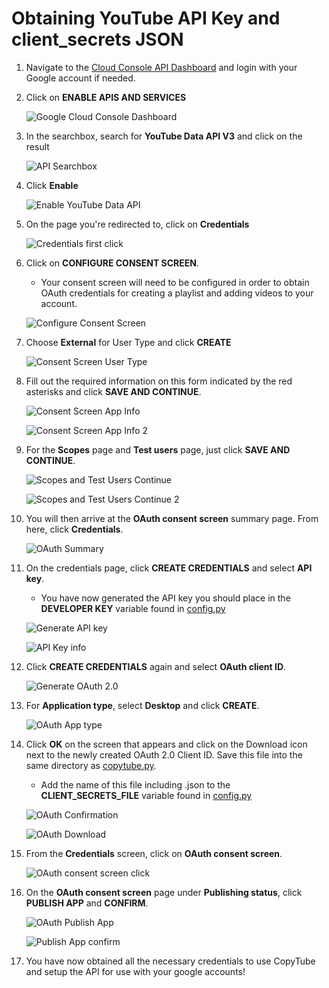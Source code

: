# Obtaining YouTube API Key and client_secrets JSON

1. Navigate to the [Cloud Console API Dashboard](https://console.cloud.google.com/apis/dashboard) and login with your Google account if needed.

2. Click on **ENABLE APIS AND SERVICES**

    ![Google Cloud Console Dashboard](captures/1.png)

3. In the searchbox, search for **YouTube Data API V3** and click on the result

    ![API Searchbox](captures/2.png)

4. Click **Enable**

    ![Enable YouTube Data API](captures/3.png)

5. On the page you're redirected to, click on **Credentials**

    ![Credentials first click](captures/4.png)

6. Click on **CONFIGURE CONSENT SCREEN**. 
    - Your consent screen will need to be configured in order to obtain OAuth credentials for creating a playlist and adding videos to your account.

    ![Configure Consent Screen](captures/5.png)

7. Choose **External** for User Type and click **CREATE**

    ![Consent Screen User Type](captures/6.png)

8. Fill out the required information on this form indicated by the red asterisks and click **SAVE AND CONTINUE**.

    ![Consent Screen App Info](captures/7.png)

    ![Consent Screen App Info 2](captures/8.png)

9. For the **Scopes** page and **Test users** page, just click **SAVE AND CONTINUE**.
    
    ![Scopes and Test Users Continue](captures/9.png)

    ![Scopes and Test Users Continue 2](/captures/10.png)

10. You will then arrive at the **OAuth consent screen** summary page. From here, click **Credentials**.

    ![OAuth Summary](captures/11.png)

11. On the credentials page, click **CREATE CREDENTIALS** and select **API key**.
    - You have now generated the API key you should place in the **DEVELOPER KEY** variable found in [config.py](https://github.com/WilsonMJ/CopyTube/blob/b7a1583398081e6bd9ed6d04eb03f0fc0492780d/config.py)

    ![Generate API key](/captures/12.png)

    ![API Key info](/captures/13.png)

12. Click **CREATE CREDENTIALS** again and select **OAuth client ID**.

    ![Generate OAuth 2.0](captures/14.png)

13. For **Application type**, select **Desktop** and click **CREATE**.

    ![OAuth App type](captures/15.png)

14. Click **OK** on the screen that appears and click on the Download icon next to the newly created OAuth 2.0 Client ID.  Save this file into the same directory as [copytube.py](https://github.com/WilsonMJ/CopyTube/blob/b7a1583398081e6bd9ed6d04eb03f0fc0492780d/copytube.py).
    - Add the name of this file including .json to the **CLIENT_SECRETS_FILE** variable found in [config.py](https://github.com/WilsonMJ/CopyTube/blob/b7a1583398081e6bd9ed6d04eb03f0fc0492780d/config.py)

    ![OAuth Confirmation](captures/16.png)

    ![OAuth Download](captures/17.png)

15. From the **Credentials** screen, click on **OAuth consent screen**.

    ![OAuth consent screen click](captures/23.png)

16. On the **OAuth consent screen** page under **Publishing status**, click **PUBLISH APP** and **CONFIRM**.

    ![OAuth Publish App](captures/24.png)

    ![Publish App confirm](captures/25.png)

15. You have now obtained all the necessary credentials to use CopyTube and setup the API for use with your google accounts!